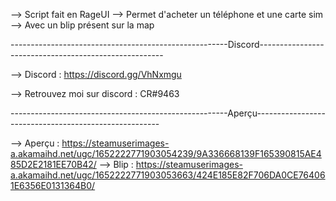 --> Script fait en RageUI
--> Permet d'acheter un téléphone et une carte sim
--> Avec un blip présent sur la map

------------------------------------------------------Discord------------------------------------------------------

--> Discord : https://discord.gg/VhNxmgu

--> Retrouvez moi sur discord : CR#9463

------------------------------------------------------Aperçu------------------------------------------------------

--> Aperçu : https://steamuserimages-a.akamaihd.net/ugc/1652222771903054239/9A336668139F165390815AE485D2E2181EE70B42/
--> Blip : https://steamuserimages-a.akamaihd.net/ugc/1652222771903053663/424E185E82F706DA0CE764061E6356E0131364B0/
